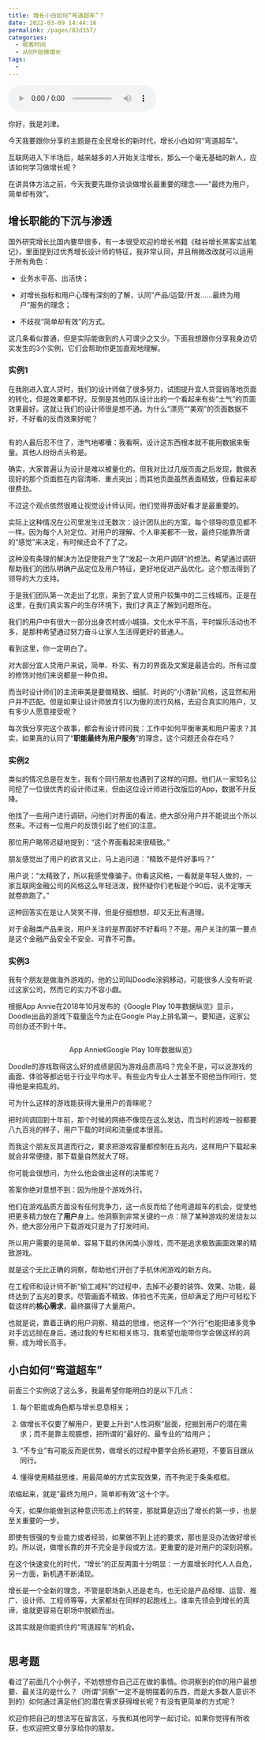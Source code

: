 ```yaml
---
title: 增长小白如何“弯道超车”？
date: 2022-03-09 14:44:16
permalink: /pages/82d357/
categories:
  - 极客时间
  - 从0开始做增长
tags:
  - 
---
```

<audio title="01预习.增长小白如何“弯道超车”？" src="https://static001.geekbang.org/resource/audio/ee/02/eea78d4ab2df57dc6b0a57c7a3b0c802.mp3" controls="controls"></audio> 
<p>你好，我是刘津。</p><p>今天我要跟你分享的主题是在全民增长的新时代，增长小白如何“弯道超车”。</p><p>互联网进入下半场后，越来越多的人开始关注增长，那么一个毫无基础的新人，应该如何学习做增长呢？</p><p>在讲具体方法之前，今天我要先跟你谈谈做增长最重要的理念——<span class="orange">“最终为用户，简单却有效”</span>。</p><h2>增长职能的下沉与渗透</h2><p>国外研究增长比国内要早很多，有一本很受欢迎的增长书籍《硅谷增长黑客实战笔记》，里面提到过优秀增长设计师的特征，我非常认同，并且稍微改改就可以适用于所有角色：</p><ul>
<li>
<p>业务水平高、出活快；</p>
</li>
<li>
<p>对增长指标和用户心理有深刻的了解，认同“产品/运营/开发……最终为用户”服务的理念；</p>
</li>
<li>
<p>不歧视“简单却有效”的方式。</p>
</li>
</ul><p>这几条看似普通，但是实际能做到的人可谓少之又少。下面我想跟你分享我身边切实发生的3个实例，它们会帮助你更加直观地理解。</p><h3>实例1</h3><p>在我刚进入宜人贷时，我们的设计师做了很多努力，试图提升宜人贷营销落地页面的转化，但是效果都不好。反倒是其他团队设计出的一个看起来有些“土气”的页面效果最好。这就让我们的设计师很是想不通。为什么“漂亮”“美观”的页面数据不好，不好看的反而效果好呢？</p><p><img src="https://static001.geekbang.org/resource/image/56/bc/56f2faba607d3fadd3618b32b3c307bc.jpg" alt=""></p><p>有的人最后忍不住了，泄气地嘟囔：我看啊，设计这东西根本就不能用数据来衡量。其他人纷纷点头称是。</p><!-- [[[read_end]]] --><p>确实，大家普遍认为设计是难以被量化的。但我对比过几版页面之后发现，数据表现好的那个页面胜在内容清晰、重点突出；而其他页面虽然表面精致，但看起来却很费劲。</p><p>不过这个观点依然很难让视觉设计师认同，他们觉得界面好看才是最重要的。</p><p>实际上这种情况在公司里发生过无数次：设计团队出的方案，每个领导的意见都不一样。因为每个人对定位、对用户的理解、个人审美都不一致，最终只能靠所谓的“感觉”来决定，有时候还会不了了之。</p><p>这种没有条理的解决方法促使我产生了“发起一次用户调研”的想法。希望通过调研帮助我们的团队明确产品定位及用户特征，更好地促进产品优化。这个想法得到了领导的大力支持。</p><p>于是我们团队第一次走出了北京，来到了宜人贷用户较集中的二三线城市。正是在这里，在我们真实客户的生存环境下，我们才真正了解到问题所在。</p><p>我们的用户中有很大一部分出身农村或小城镇，文化水平不高，平时娱乐活动也不多，是那种希望通过努力奋斗让家人生活得更好的普通人。</p><p>看到这里，你一定明白了。</p><p>对大部分宜人贷用户来说，简单、朴实、有力的界面及文案是最适合的。所有过度的修饰对他们来说都是一种负担。</p><p>而当时设计师们的主流审美是要做精致、细腻、时尚的“小清新”风格，这显然和用户并不匹配。但是如果让设计师放弃引以为傲的流行风格，去迎合真实的用户，又有多少人愿意接受呢？</p><p>每次我分享完这个故事，都会有设计师问我：工作中如何平衡审美和用户需求？其实，如果真的认同了“<strong>职能最终为用户服务</strong>”的理念，这个问题还会存在吗？</p><h3>实例2</h3><p>类似的情况总是在发生，我有个同行朋友也遇到了这样的问题。他们从一家知名公司挖了一位很优秀的设计师过来，但由这位设计师进行改版后的App，数据不升反降。</p><p>他找了一些用户进行调研，问他们对界面的看法，绝大部分用户并不能说出个所以然来。不过有一位用户的反馈引起了他们的注意。</p><p>那位用户略带迟疑地提到：“这个界面看起来很精致。”</p><p>朋友感觉出了用户的欲言又止，马上追问道：“精致不是件好事吗？”</p><p>用户说：“太精致了，所以我感觉像骗子。你看这风格，一看就是年轻人做的，一家互联网金融公司的风格这么年轻活泼，我怀疑你们老板是个90后，说不定哪天就卷款跑了。”</p><p>这种回答实在是让人哭笑不得，但是仔细想想，却又无比有道理。</p><p>对于金融类产品来说，用户关注的是界面好不好看吗？不是。用户关注的第一要点是这个金融产品安全不安全、可靠不可靠。</p><h3>实例3</h3><p>我有个朋友是做海外游戏的，他的公司叫Doodle涂鸦移动，可能很多人没有听说过这家公司，然而它的实力不容小觑。</p><p>根据App Annie在2018年10月发布的《Google Play 10年数据纵览》显示，Doodle出品的游戏下载量迄今为止在Google Play上排名第一。要知道，这家公司创办还不到十年。</p><p><img src="https://static001.geekbang.org/resource/image/e4/1e/e40dcf4f510c65f89f3191ee5ee9941e.jpg" alt=""></p><center><span class="reference">App Annie《Google Play 10年数据纵览》</span></center><p>Doodle的游戏取得这么好的成绩是因为游戏品质高吗？完全不是，可以说游戏的画面、体验等都远低于行业平均水平。有些业内专业人士甚至不把他当作同行，觉得他是来捣乱的。</p><p>可为什么这样的游戏能获得大量用户的青睐呢？</p><p>把时间调回到十年前，那个时候的网络不像现在这么发达，而当时的游戏一般都要八九百兆的样子，用户下载的时间和流量成本很高。</p><p>而我这个朋友反其道而行之，要求把游戏容量都控制在五兆内，这样用户下载起来就会非常便捷，那下载量自然就大了呀。</p><p>你可能会很想问，为什么他会做出这样的决策呢？</p><p>答案你绝对意想不到：因为他是个游戏外行。</p><p>他们在游戏品质方面没有任何竞争力，这一点反而给了他弯道超车的机会，促使他把更多精力放在了<strong>用户</strong>身上。他洞察到非常关键的一点：除了某种游戏的发烧友以外，绝大部分用户下载游戏只是为了打发时间。</p><p>所以用户需要的是简单、容易下载的休闲类小游戏，而不是追求极致画面效果的精致游戏。</p><p>就是这个无比正确的洞察，帮助他们开创了手机休闲游戏的新方向。</p><p>在工程师和设计师不断“偷工减料”的过程中，去掉不必要的装饰、效果、功能，最终达到了五兆的要求。尽管画面不精致、体验也不完美，但却满足了用户可轻松下载这样的<strong>核心需求</strong>，最终赢得了大量用户。</p><p>也就是说，靠着正确的用户洞察、精益的思维，他这样一个“外行”也能把诸多竞争对手远远抛在身后。通过我的专栏和相关练习，我希望也能带你学会做这样的洞察，成为增长高手。</p><h2>小白如何“弯道超车”</h2><p>前面三个实例说了这么多，我最希望你能明白的是以下几点：</p><ol>
<li>
<p>每个职能或角色都与增长息息相关；</p>
</li>
<li>
<p>做增长不仅要了解用户，更要上升到“人性洞察”层面，挖掘到用户的潜在需求；而不是靠主观臆想，把所谓的“最好的、最专业的”给用户；</p>
</li>
<li>
<p>“不专业”有可能反而是优势，做增长的过程中要学会扬长避短，不要盲目跟从同行。</p>
</li>
<li>
<p>懂得使用精益思维，用最简单的方式实现效果，而不拘泥于条条框框。</p>
</li>
</ol><p>浓缩起来，就是<span class="orange">“最终为用户，简单却有效”</span>这十个字。</p><p>今天，如果你能做到这种意识形态上的转变，那就算是迈出了增长的第一步，也是至关重要的一步。</p><p>即使有很强的专业能力或者经验，如果做不到上述的要求，那也是没办法做好增长的。所以说，做增长靠的并不完全是手段或方法，更重要的是对用户的深刻洞察。</p><p>在这个快速变化的时代，“增长”的正反两面十分明显：一方面增长时代人人自危，另一方面，新机遇不断涌现。</p><p>增长是一个全新的理念，不管是职场新人还是老鸟，也无论是产品经理、运营、推广、设计师、工程师等等，大家都处在同样的起跑线上。谁率先领会到增长的真谛，谁就更容易在职场中脱颖而出。</p><p>这其实就是你能抓住的“弯道超车”的机会。</p><p><img src="https://static001.geekbang.org/resource/image/55/21/55bca81f6328e6ac726b3dd8d4434a21.jpg" alt=""></p><h2>思考题</h2><p>看过了前面几个小例子，不妨想想你自己正在做的事情。你洞察到的你的用户最想要、最关注的是什么？（所谓“洞察”一定不是明摆着的东西，而是大多数人意识不到的）如何通过满足他们的潜在需求获得增长呢？有没有更简单的方式呢？</p><p>欢迎你把自己的想法写在留言区，与我和其他同学一起讨论。如果你觉得有所收获，也欢迎把文章分享给你的朋友。</p><p></p>